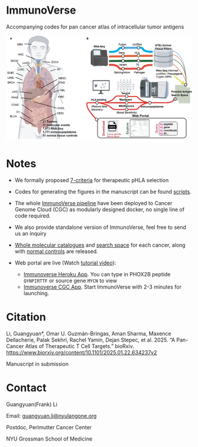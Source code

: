 # ImmunoVerse
Accompanying codes for pan cancer atlas of intracellular tumor antigens


![overview](./images/overview.png)


# Notes

* We formally proposed [7-criteria](./notes/seven_criteria.md) for therapeutic pHLA selection

* Codes for generating the figures in the manuscript can be found [scripts](./scripts).

* The whole [ImmunoVerse pipeline](https://docs.google.com/presentation/d/1l66tpNRdFWWut33G6rKZaKtASeh96kiIOERkDgfNzsg/edit?usp=sharing) have been 
deployed to Cancer Genome Cloud (CGC) as modularly designed docker, no single line of code required. 

* We also provide standalone version of ImmunoVerse, feel free to send us an inquiry

* [Whole molecular catalogues](./notes/molecular_catalogue.md) and [search space](./notes/search_space.md) for each cancer, along with [normal controls](./notes/normal.md) are released.

* Web portal are live (Watch [tutorial video](https://www.youtube.com/watch?v=olhNYVycJ2w)):

    * [Immunoverse Heroku App](https://immunoverse-web-5ef5cdbdcedf.herokuapp.com/). You can type in 
      PHOX2B peptide `QYNPIRTTF` or source gene `MYCN` to view
    * [Immunoverse CGC App](https://cgc.sbgenomics.com/webapps). Start ImmunoVerse with 2-3 minutes for launching.


# Citation

Li, Guangyuan*, Omar U. Guzmán-Bringas, Aman Sharma, Maxence Dellacherie, Palak Sekhri, Rachel Yamin, Dejan Stepec, et al. 2025. “A Pan-Cancer Atlas of Therapeutic T Cell Targets.” bioRxiv. https://www.biorxiv.org/content/10.1101/2025.01.22.634237v2 

Manuscript in submission


# Contact

Guangyuan(Frank) Li

Email: guangyuan.li@nyulangone.org

Postdoc, Perlmutter Cancer Center

NYU Grossman School of Medicine

